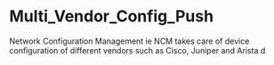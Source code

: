 # Multi_Vendor_Config_Push
Network Configuration Management ie NCM takes care of device configuration of different vendors such as Cisco, Juniper and Arista d
